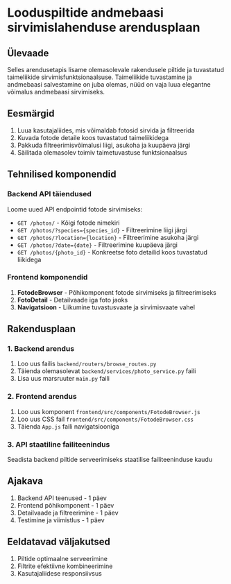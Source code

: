 # Looduspiltide andmebaasi sirvimislahenduse arendusplaan

## Ülevaade
Selles arendusetapis lisame olemasolevale rakendusele piltide ja tuvastatud taimeliikide sirvimisfunktsionaalsuse. Taimeliikide tuvastamine ja andmebaasi salvestamine on juba olemas, nüüd on vaja luua elegantne võimalus andmebaasi sirvimiseks.

## Eesmärgid
1. Luua kasutajaliides, mis võimaldab fotosid sirvida ja filtreerida
2. Kuvada fotode detaile koos tuvastatud taimeliikidega
3. Pakkuda filtreerimisvõimalusi liigi, asukoha ja kuupäeva järgi
4. Säilitada olemasolev toimiv taimetuvastuse funktsionaalsus

## Tehnilised komponendid

### Backend API täiendused
Loome uued API endpointid fotode sirvimiseks:
- `GET /photos/` - Kõigi fotode nimekiri 
- `GET /photos/?species={species_id}` - Filtreerimine liigi järgi
- `GET /photos/?location={location}` - Filtreerimine asukoha järgi
- `GET /photos/?date={date}` - Filtreerimine kuupäeva järgi
- `GET /photos/{photo_id}` - Konkreetse foto detailid koos tuvastatud liikidega

### Frontend komponendid
1. **FotodeBrowser** - Põhikomponent fotode sirvimiseks ja filtreerimiseks
2. **FotoDetail** - Detailvaade iga foto jaoks
3. **Navigatsioon** - Liikumine tuvastusvaate ja sirvimisvaate vahel

## Rakendusplaan

### 1. Backend arendus
1. Loo uus failis `backend/routers/browse_routes.py`
2. Täienda olemasolevat `backend/services/photo_service.py` faili
3. Lisa uus marsruuter `main.py` faili

### 2. Frontend arendus
1. Loo uus komponent `frontend/src/components/FotodeBrowser.js`
2. Loo uus CSS fail `frontend/src/components/FotodeBrowser.css`
3. Täienda `App.js` faili navigatsiooniga

### 3. API staatiline failiteenindus
Seadista backend piltide serveerimiseks staatilise failiteeninduse kaudu

## Ajakava
1. Backend API teenused - 1 päev
2. Frontend põhikomponent - 1 päev 
3. Detailvaade ja filtreerimine - 1 päev
4. Testimine ja viimistlus - 1 päev

## Eeldatavad väljakutsed
1. Piltide optimaalne serveerimine
2. Filtrite efektiivne kombineerimine
3. Kasutajaliidese responsiivsus